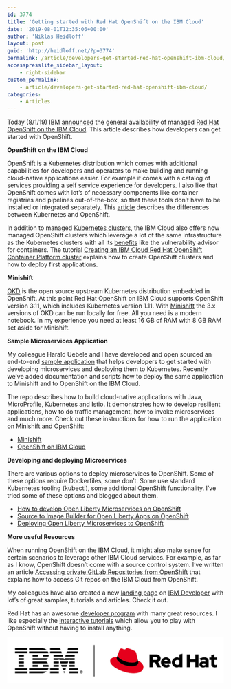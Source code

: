 ```yaml
---
id: 3774
title: 'Getting started with Red Hat OpenShift on the IBM Cloud'
date: '2019-08-01T12:35:06+00:00'
author: 'Niklas Heidloff'
layout: post
guid: 'http://heidloff.net/?p=3774'
permalink: /article/developers-get-started-red-hat-openshift-ibm-cloud/
accesspresslite_sidebar_layout:
    - right-sidebar
custom_permalink:
    - article/developers-get-started-red-hat-openshift-ibm-cloud/
categories:
    - Articles
---
```


Today (8/1/19) IBM [announced](https://www.ibm.com/cloud/blog/red-hat-openshift-on-ibm-cloud) the general availability of managed [Red Hat OpenShift on the IBM Cloud](https://cloud.ibm.com/kubernetes/catalog/openshiftcluster). This article describes how developers can get started with OpenShift.

**OpenShift on the IBM Cloud**

OpenShift is a Kubernetes distribution which comes with additional capabilities for developers and operators to make building and running cloud-native applications easier. For example it comes with a catalog of services providing a self service experience for developers. I also like that OpenShift comes with lot’s of necessary components like container registries and pipelines out-of-the-box, so that these tools don’t have to be installed or integrated separately. This [article](https://cloudowski.com/articles/10-differences-between-openshift-and-kubernetes/) describes the differences between Kubernetes and OpenShift.

In addition to managed [Kubernetes clusters](https://cloud.ibm.com/docs/containers?topic=containers-cs_ov), the IBM Cloud also offers now managed OpenShift clusters which leverage a lot of the same infrastructure as the Kubernetes clusters with all its [benefits](https://cloud.ibm.com/docs/containers?topic=containers-responsibilities_iks) like the vulnerability advisor for containers. The tutorial [Creating an IBM Cloud Red Hat OpenShift Container Platform cluster](https://cloud.ibm.com/docs/containers?topic=containers-openshift_tutorial) explains how to create OpenShift clusters and how to deploy first applications.

**Minishift**

[OKD](https://www.okd.io/) is the open source upstream Kubernetes distribution embedded in OpenShift. At this point Red Hat OpenShift on IBM Cloud supports OpenShift version 3.11, which includes Kubernetes version 1.11. With [Minishift](https://github.com/minishift/minishift) the 3.x versions of OKD can be run locally for free. All you need is a modern notebook. In my experience you need at least 16 GB of RAM with 8 GB RAM set aside for Minishift.

**Sample Microservices Application**

My colleague Harald Uebele and I have developed and open sourced an end-to-end [sample application](https://github.com/IBM/cloud-native-starter) that helps developers to get started with developing microservices and deploying them to Kubernetes. Recently we’ve added documentation and scripts how to deploy the same application to Minishift and to OpenShift on the IBM Cloud.

The repo describes how to build cloud-native applications with Java, MicroProfile, Kubernetes and Istio. It demonstrates how to develop resilient applications, how to do traffic management, how to invoke microservices and much more. Check out these instructions for how to run the application on Minishift and OpenShift:

- [Minishift](http://heidloff.net/article/setup-cloud-native-sample-app-minishift/)
- [OpenShift on IBM Cloud](https://haralduebele.blog/2019/07/10/deploying-the-cloud-native-starter-example-on-red-hat-openshift-on-the-ibm-cloud/)

**Developing and deploying Microservices**

There are various options to deploy microservices to OpenShift. Some of these options require Dockerfiles, some don’t. Some use standard Kubernetes tooling (kubectl), some additional OpenShift functionality. I’ve tried some of these options and blogged about them.

- [How to develop Open Liberty Microservices on OpenShift](http://heidloff.net/article/how-to-develop-open-liberty-microservices-openshift/)
- [Source to Image Builder for Open Liberty Apps on OpenShift](http://heidloff.net/article/source-to-image-builder-open-liberty-openshift/)
- [Deploying Open Liberty Microservices to OpenShift](http://heidloff.net/article/deploying-open-liberty-microservices-openshift/)

**More useful Resources**

When running OpenShift on the IBM Cloud, it might also make sense for certain scenarios to leverage other IBM Cloud services. For example, as far as I know, OpenShift doesn’t come with a source control system. I’ve written an article [Accessing private GitLab Repositories from OpenShift](http://heidloff.net/article/accessing-private-gitlab-repositories-from-openshift/) that explains how to access Git repos on the IBM Cloud from OpenShift.

My colleagues have also created a new [landing page](https://developer.ibm.com/collections/openshift-on-ibm/) on [IBM Developer](https://developer.ibm.com/) with lot’s of great samples, tutorials and articles. Check it out.

Red Hat has an awesome [developer program](https://developers.redhat.com/) with many great resources. I like especially the [interactive tutorials](https://developers.redhat.com/topics/kubernetes/) which allow you to play with OpenShift without having to install anything.

![image](/assets/img/2019/08/blog-ibm-redhat.png)